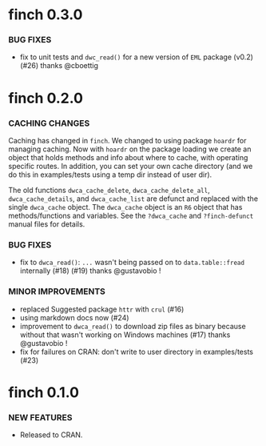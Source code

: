 finch 0.3.0
===========

### BUG FIXES

* fix to unit tests and `dwc_read()` for a new version of `EML` package (v0.2) (#26) thanks @cboettig


finch 0.2.0
===========

### CACHING CHANGES

Caching has changed in `finch`. We changed to using package `hoardr` for managing caching. Now with `hoardr` on the package loading we create an object that holds methods and info about where to cache, with operating specific routes. In addition, you can set your own cache directory (and we do this in examples/tests using a temp dir instead of user dir). 

The old functions `dwca_cache_delete`, `dwca_cache_delete_all`, `dwca_cache_details`, and `dwca_cache_list` are defunct and replaced with the single `dwca_cache` object. The `dwca_cache` object is an `R6` object that has methods/functions and variables. See the `?dwca_cache` and `?finch-defunct` manual files for details.

### BUG FIXES

* fix to `dwca_read()`: `...` wasn't being passed on to `data.table::fread` internally (#18) (#19) thanks @gustavobio !

### MINOR IMPROVEMENTS

* replaced Suggested package `httr` with `crul` (#16)
* using markdown docs now (#24)
* improvement to `dwca_read()` to download zip files as binary because without that wasn't working on Windows machines (#17) thanks @gustavobio !
* fix for failures on CRAN: don't write to user directory in examples/tests (#23)


finch 0.1.0
===========

### NEW FEATURES

* Released to CRAN.

